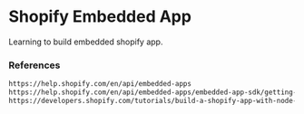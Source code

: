 # Shopify Embedded App

Learning to build embedded shopify app.

### References

```sh
https://help.shopify.com/en/api/embedded-apps
https://help.shopify.com/en/api/embedded-apps/embedded-app-sdk/getting-started
https://developers.shopify.com/tutorials/build-a-shopify-app-with-node-and-react
```
